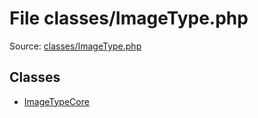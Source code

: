 File classes/ImageType.php
=========

Source: [classes/ImageType.php](https://github.com/PrestaShop/PrestaShop/blob/1.6.0.14/classes/ImageType.php)


Classes
-------

* [ImageTypeCore](class.ImageTypeCore.md)

